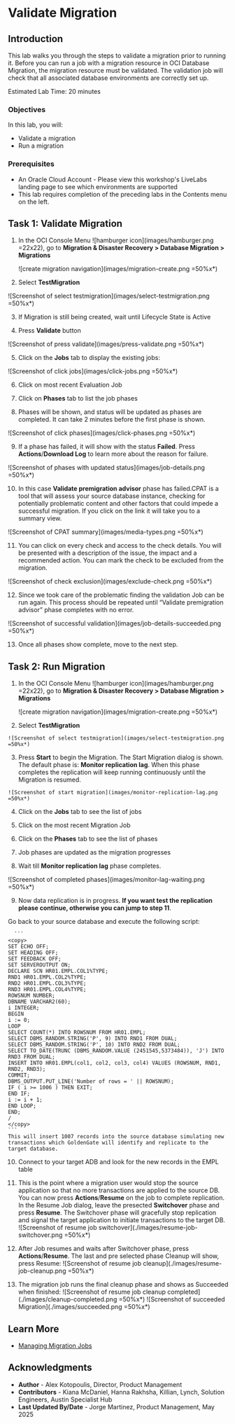 # Validate Migration

## Introduction

This lab walks you through the steps to validate a migration prior to running it. Before you can run a job with a migration resource in OCI Database Migration, the migration resource must be validated. The validation job will check that all associated database environments are correctly set up.

Estimated Lab Time: 20 minutes

### Objectives

In this lab, you will:
* Validate a migration
* Run a migration

### Prerequisites

* An Oracle Cloud Account - Please view this workshop's LiveLabs landing page to see which environments are supported
* This lab requires completion of the preceding labs in the Contents menu on the left.


## Task 1: Validate Migration

1. In the OCI Console Menu ![hamburger icon](images/hamburger.png =22x22), go to **Migration & Disaster Recovery > Database Migration > Migrations**

    ![create migration navigation](images/migration-create.png =50%x*)
    
2. Select **TestMigration**

  ![Screenshot of select testmigration](images/select-testmigration.png =50%x*)

3. If Migration is still being created, wait until Lifecycle State is Active

4. Press **Validate** button

  ![Screenshot of press validate](images/press-validate.png =50%x*)

5. Click on the **Jobs** tab to display the existing jobs:

  ![Screenshot of click jobs](images/click-jobs.png =50%x*)

6. Click on most recent Evaluation Job

7. Click on **Phases** tab to list the job phases
  
8. Phases will be shown, and status will be updated as phases are completed. It can take 2 minutes before the first phase is shown.

![Screenshot of click phases](images/click-phases.png =50%x*)
    
9. If a phase has failed, it will show with the status **Failed**. Press **Actions**/**Download Log** to learn more about the reason for failure. 

  ![Screenshot of phases with updated status](images/job-details.png =50%x*)

10. In this case **Validate premigration advisor** phase has failed.CPAT is a tool that will assess your source database instance, checking for potentially problematic content and other factors that could impede a successful migration. If you click on the link it will take you to a summary view. 

  ![Screenshot of CPAT summary](images/media-types.png =50%x*)

11. You can click on every check and access to the check details. You will be presented with a description of the issue, the impact and a recommended action. You can mark the check to be excluded from the migration.

  ![Screenshot of check exclusion](images/exclude-check.png =50%x*)

12. Since we took care of the problematic finding the validation Job can be run again. This process should be repeated until “Validate premigration advisor” phase completes with no error.

  ![Screenshot of successful validation](images/job-details-succeeded.png =50%x*)

13. Once all phases show complete, move to the next step.

## Task 2: Run Migration

 1. In the OCI Console Menu ![hamburger icon](images/hamburger.png =22x22), go to **Migration & Disaster Recovery > Database Migration > Migrations**

    ![create migration navigation](images/migration-create.png =50%x*)

  2. Select **TestMigration**

    ![Screenshot of select testmigration](images/select-testmigration.png =50%x*)

  3. Press **Start** to begin the Migration. The Start Migration dialog is shown. The default phase is: **Monitor replication lag**. When this phase completes the replication will keep running continuously until the Migration is resumed. 

    ![Screenshot of start migration](images/monitor-replication-lag.png =50%x*)

  4. Click on the **Jobs** tab to see the list of jobs

  5. Click on the most recent Migration Job

  6. Click on the **Phases** tab to see the list of phases

  7. Job phases are updated as the migration progresses

  8. Wait till **Monitor replication lag** phase completes.

  ![Screenshot of completed phases](images/monitor-lag-waiting.png =50%x*)

  9. Now data replication is in progress. **If you want test the replication please continue, otherwise you can jump to step 11**.

  Go back to your source database and execute the following script:

      ```
    <copy>
    SET ECHO OFF;
    SET HEADING OFF; 
    SET FEEDBACK OFF; 
    SET SERVEROUTPUT ON; 
    DECLARE SCN HR01.EMPL.COL1%TYPE; 
    RND1 HR01.EMPL.COL2%TYPE; 
    RND2 HR01.EMPL.COL3%TYPE; 
    RND3 HR01.EMPL.COL4%TYPE; 
    ROWSNUM NUMBER; 
    DBNAME VARCHAR2(60); 
    i INTEGER;
    BEGIN 
    i := 0; 
    LOOP 
    SELECT COUNT(*) INTO ROWSNUM FROM HR01.EMPL; 
    SELECT DBMS_RANDOM.STRING('P', 9) INTO RND1 FROM DUAL; 
    SELECT DBMS_RANDOM.STRING('P', 10) INTO RND2 FROM DUAL; 
    SELECT TO_DATE(TRUNC (DBMS_RANDOM.VALUE (2451545,5373484)), 'J') INTO RND3 FROM DUAL; 
    INSERT INTO HR01.EMPL(col1, col2, col3, col4) VALUES (ROWSNUM, RND1, RND2, RND3); 
    COMMIT; 
    DBMS_OUTPUT.PUT_LINE('Number of rows = ' || ROWSNUM); 
    IF ( i >= 1006 ) THEN EXIT;
    END IF; 
    i := i + 1;
    END LOOP;
    END; 
    /
    </copy>
    ``` 
    This will insert 1007 records into the source database simulating new transactions which GoldenGate will identify and replicate to the target database.

  10. Connect to your target ADB and look for the new records in the EMPL table

 11. This is the point where a migration user would stop the source application so that no more transactions are applied to the source DB. You can now press **Actions**/**Resume** on the job to complete replication. In the Resume Job dialog, leave the presected **Switchover** phase and press **Resume**. The Switchover phase will gracefully stop replication and signal the target application to initiate transactions to the target DB.
![Screenshot of resume job switchover](./images/resume-job-switchover.png =50%x*)

12. After Job resumes and waits after Switchover phase, press **Actions**/**Resume**. The last and pre selected phase Cleanup will show, press Resume:
![Screenshot of resume job cleanup](./images/resume-job-cleanup.png =50%x*)

13. The migration job runs the final cleanup phase and shows as Succeeded when finished:
![Screenshot of resume job cleanup completed](./images/cleanup-completed.png =50%x*)
![Screenshot of succeeded Migration](./images/succeeded.png =50%x*)

## Learn More

* [Managing Migration Jobs](https://docs.oracle.com/en-us/iaas/database-migration/doc/managing-migration-jobs.html)

## Acknowledgments
* **Author** - Alex Kotopoulis, Director, Product Management
* **Contributors** -  Kiana McDaniel, Hanna Rakhsha, Killian, Lynch, Solution Engineers, Austin Specialist Hub
* **Last Updated By/Date** - Jorge Martinez, Product Management, May 2025
